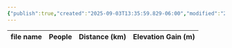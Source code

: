 ```yaml
---
{"publish":true,"created":"2025-09-03T13:35:59.829-06:00","modified":"2025-09-03T14:51:08.923-06:00","published":"2025-09-03T14:51:08.923-06:00","tags":["route"],"cssclasses":"","elevation":null,"region":"Icefields Parkway","location":null,"DWYT":"Premiere","Kane":null,"completed":false}
---
```



| file name | People | Distance (km) | Elevation Gain (m) |
| --------- | ------ | ------------- | ------------------ |